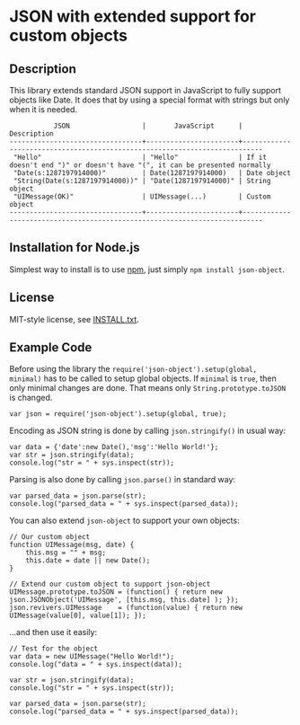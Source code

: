 JSON with extended support for custom objects
=============================================

Description
-----------

This library extends standard JSON support in JavaScript to fully support 
objects like Date. It does that by using a special format with strings but only 
when it is needed.

	           JSON                  |       JavaScript      |                             Description
	---------------------------------+-----------------------+---------------------------------------------------------------------------
	 "Hello"                         | "Hello"               | If it doesn't end ")" or doesn't have "(", it can be presented normally
	 "Date(s:1287197914000)"         | Date(1287197914000)   | Date object
	 "String(Date(s:1287197914000))" | "Date(1287197914000)" | String object
	 "UIMessage(OK)"                 | UIMessage(...)        | Custom object
	---------------------------------+-----------------------+---------------------------------------------------------------------------

Installation for Node.js
------------------------

Simplest way to install is to use [npm](http://npmjs.org/), just simply `npm install json-object`.

License
-------

MIT-style license, see [INSTALL.txt](http://github.com/jheusala/node-json-object/blob/master/LICENSE.txt).

Example Code
------------

Before using the library the `require('json-object').setup(global, minimal)` 
has to be called to setup global objects. If `minimal` is `true`, then only 
minimal changes are done. That means only `String.prototype.toJSON` is changed.

	var json = require('json-object').setup(global, true);

Encoding as JSON string is done by calling `json.stringify()` in usual way:

	var data = {'date':new Date(),'msg':'Hello World!'};
	var str = json.stringify(data);
	console.log("str = " + sys.inspect(str));

Parsing is also done by calling `json.parse()` in standard way:

	var parsed_data = json.parse(str);
	console.log("parsed_data = " + sys.inspect(parsed_data));
	
You can also extend `json-object` to support your own objects:

	// Our custom object
	function UIMessage(msg, date) {
		this.msg = "" + msg;
		this.date = date || new Date();
	}
	
	// Extend our custom object to support json-object
	UIMessage.prototype.toJSON = (function() { return new json.JSONObject('UIMessage', [this.msg, this.date] ); });
	json.revivers.UIMessage    = (function(value) { return new UIMessage(value[0], value[1]); });

...and then use it easily:

	// Test for the object
	var data = new UIMessage("Hello World!");
	console.log("data = " + sys.inspect(data));
	
	var str = json.stringify(data);
	console.log("str = " + sys.inspect(str));
	
	var parsed_data = json.parse(str);
	console.log("parsed_data = " + sys.inspect(parsed_data));
